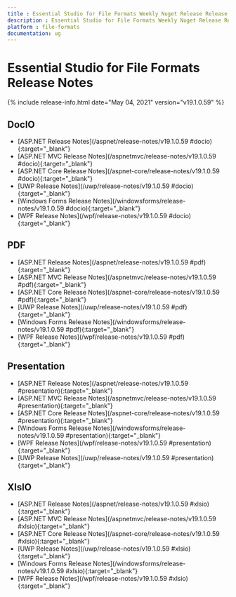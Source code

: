 ```yaml
---
title : Essential Studio for File Formats Weekly Nuget Release Release Notes  
description : Essential Studio for File Formats Weekly Nuget Release Release Notes  
platform : file-formats
documentation: ug
---
```


# Essential Studio for File Formats  Release Notes  

{% include release-info.html date="May 04, 2021" version="v19.1.0.59" %} 

## DocIO

* [ASP.NET Release Notes](/aspnet/release-notes/v19.1.0.59
#docio){:target="_blank"}
* [ASP.NET MVC Release Notes](/aspnetmvc/release-notes/v19.1.0.59
#docio){:target="_blank"}
* [ASP.NET Core Release Notes](/aspnet-core/release-notes/v19.1.0.59
#docio){:target="_blank"}
* [UWP Release Notes](/uwp/release-notes/v19.1.0.59
#docio){:target="_blank"}
* [Windows Forms Release Notes](/windowsforms/release-notes/v19.1.0.59
#docio){:target="_blank"}
* [WPF Release Notes](/wpf/release-notes/v19.1.0.59
#docio){:target="_blank"}


## PDF

* [ASP.NET Release Notes](/aspnet/release-notes/v19.1.0.59
#pdf){:target="_blank"}
* [ASP.NET MVC Release Notes](/aspnetmvc/release-notes/v19.1.0.59
#pdf){:target="_blank"}
* [ASP.NET Core Release Notes](/aspnet-core/release-notes/v19.1.0.59
#pdf){:target="_blank"}
* [UWP Release Notes](/uwp/release-notes/v19.1.0.59
#pdf){:target="_blank"}
* [Windows Forms Release Notes](/windowsforms/release-notes/v19.1.0.59
#pdf){:target="_blank"}
* [WPF Release Notes](/wpf/release-notes/v19.1.0.59
#pdf){:target="_blank"}


## Presentation

* [ASP.NET Release Notes](/aspnet/release-notes/v19.1.0.59
#presentation){:target="_blank"}
* [ASP.NET MVC Release Notes](/aspnetmvc/release-notes/v19.1.0.59
#presentation){:target="_blank"}
* [ASP.NET Core Release Notes](/aspnet-core/release-notes/v19.1.0.59
#presentation){:target="_blank"}
* [Windows Forms Release Notes](/windowsforms/release-notes/v19.1.0.59
#presentation){:target="_blank"}
* [WPF Release Notes](/wpf/release-notes/v19.1.0.59
#presentation){:target="_blank"}
* [UWP Release Notes](/uwp/release-notes/v19.1.0.59
#presentation){:target="_blank"}


## XlsIO

* [ASP.NET Release Notes](/aspnet/release-notes/v19.1.0.59
#xlsio){:target="_blank"}
* [ASP.NET MVC Release Notes](/aspnetmvc/release-notes/v19.1.0.59
#xlsio){:target="_blank"}
* [ASP.NET Core Release Notes](/aspnet-core/release-notes/v19.1.0.59
#xlsio){:target="_blank"}
* [UWP Release Notes](/uwp/release-notes/v19.1.0.59
#xlsio){:target="_blank"}
* [Windows Forms Release Notes](/windowsforms/release-notes/v19.1.0.59
#xlsio){:target="_blank"}
* [WPF Release Notes](/wpf/release-notes/v19.1.0.59
#xlsio){:target="_blank"}